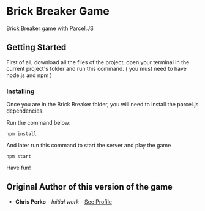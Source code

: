 # Brick Breaker Game

Brick Breaker game with Parcel.JS

## Getting Started

First of all, download all the files of the project, open your terminal in the current project's folder and run this command. ( you must need to have node.js and npm )


### Installing

Once you are in the Brick Breaker folder, you will need to install the parcel.js dependencies.

Run the command below:

```
npm install
```

And later run this command to start the server and play the game

```
npm start
```

Have fun!

## Original Author of this version of the game

* **Chris Perko** - *Initial work* - [See Profile](https://github.com/BaronVonPerko)